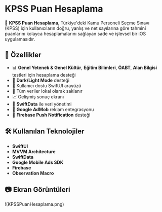 # KPSS Puan Hesaplama

📱 **KPSS Puan Hesaplama**, Türkiye'deki Kamu Personeli Seçme Sınavı (KPSS) için kullanıcıların doğru, yanlış ve net sayılarına göre tahmini puanlarını kolayca hesaplamalarını sağlayan sade ve işlevsel bir iOS uygulamasıdır.

## 🧠 Özellikler

- 📊 **Genel Yetenek & Genel Kültür**, **Eğitim Bilimleri**, **ÖABT**, **Alan Bilgisi** testleri için hesaplama desteği
- 🌙 **Dark/Light Mode** desteği
- 🎨 Kullanıcı dostu SwiftUI arayüzü
- 🔐 Tüm veriler lokal olarak saklanır
- 📈 Gelişmiş sonuç ekranı
- 📲 **SwiftData** ile veri yönetimi
- 📢 **Google AdMob** reklam entegrasyonu
- 🔔 **Firebase Push Notification** desteği

## 🛠 Kullanılan Teknolojiler

- **SwiftUI**
- **MVVM Architecture**
- **SwiftData**
- **Google Mobile Ads SDK**
- **Firebase**
- **Observation Macro**

## 📷 Ekran Görüntüleri

!(KPSSPuanHesaplama.png)
